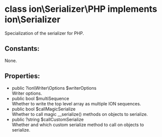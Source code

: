 #  class ion\Serializer\PHP implements ion\Serializer

Specialization of the serializer for PHP.






## Constants:

None.

## Properties:

 * public ?ion\Writer\Options $writerOptions  
  Writer options.
 * public bool $multiSequence  
  Whether to write the top level array as multiple ION sequences.
 * public bool $callMagicSerialize  
  Whether to call magic __serialize() methods on objects to serialize.
 * public ?string $callCustomSerialize  
  Whether and which custom serialize method to call on objects to serialize.

